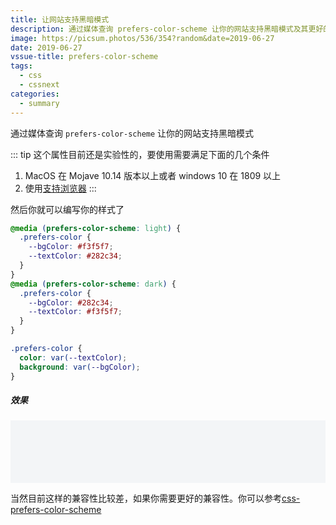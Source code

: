 ```yaml
---
title: 让网站支持黑暗模式
description: 通过媒体查询 prefers-color-scheme 让你的网站支持黑暗模式及其更好的兼容
image: https://picsum.photos/536/354?random&date=2019-06-27
date: 2019-06-27
vssue-title: prefers-color-scheme
tags:
  - css
  - cssnext
categories:
  - summary
---
```


通过媒体查询 `prefers-color-scheme` 让你的网站支持黑暗模式

<!-- more -->

::: tip
这个属性目前还是实验性的，要使用需要满足下面的几个条件
1. MacOS 在 Mojave 10.14 版本以上或者 windows 10 在 1809 以上
2. 使用[支持浏览器](https://caniuse.com/#search=prefers-color-scheme)
:::

然后你就可以编写你的样式了

``` css
@media (prefers-color-scheme: light) {
  .prefers-color {
    --bgColor: #f3f5f7;
    --textColor: #282c34;
  }
}
@media (prefers-color-scheme: dark) {
  .prefers-color {
    --bgColor: #282c34;
    --textColor: #f3f5f7;
  }
}

.prefers-color {
  color: var(--textColor);
  background: var(--bgColor);
}
```

##### 效果

<style>
@media (prefers-color-scheme: light) {
  .prefers-color {
    --bgColor: #f3f5f7;
    --textColor: #282c34;
  }
}
@media (prefers-color-scheme: dark) {
  .prefers-color {
    --bgColor: #282c34;
    --textColor: #f3f5f7;
  }
}

.prefers-color {
  width: 100%;
  height: 100px;
  color: var(--textColor);
  background: var(--bgColor);
}
</style>
<div class="prefers-color"></div>


当然目前这样的兼容性比较差，如果你需要更好的兼容性。你可以参考[css-prefers-color-scheme](https://github.com/csstools/css-prefers-color-scheme)
